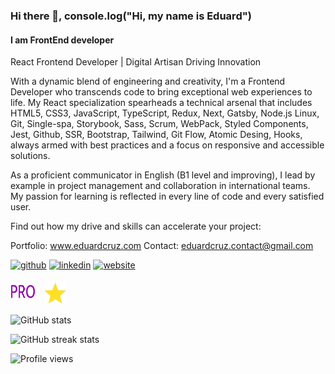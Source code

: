 ### Hi there 👋, console.log("Hi, my name is Eduard")
#### I am FrontEnd developer
React Frontend Developer | Digital Artisan Driving Innovation

With a dynamic blend of engineering and creativity, I'm a Frontend Developer who transcends code to bring exceptional web experiences to life. My React specialization spearheads a technical arsenal that includes HTML5, CSS3, JavaScript, TypeScript, Redux, Next, Gatsby, Node.js Linux, Git, Single-spa, Storybook, Sass, Scrum, WebPack, Styled Components, Jest, Github, SSR, Bootstrap, Tailwind, Git Flow, Atomic Desing, Hooks, always armed with best practices and a focus on responsive and accessible solutions.

As a proficient communicator in English (B1 level and improving), I lead by example in project management and collaboration in international teams. My passion for learning is reflected in every line of code and every satisfied user.

Find out how my drive and skills can accelerate your project:

Portfolio: www.eduardcruz.com
Contact: eduardcruz.contact@gmail.com


[<img src='https://cdn.jsdelivr.net/npm/simple-icons@3.0.1/icons/github.svg' alt='github' height='40'>](https://github.com/Dev-eCorp)  [<img src='https://cdn.jsdelivr.net/npm/simple-icons@3.0.1/icons/linkedin.svg' alt='linkedin' height='40'>](https://www.linkedin.com/in/eduard-cruz-react/)  [<img src='https://cdn.jsdelivr.net/npm/simple-icons@3.0.1/icons/icloud.svg' alt='website' height='40'>](https://www.eduardcruz.me/)  

<a href='https://github.com/pricing'><img src='https://raw.githubusercontent.com/acervenky/animated-github-badges/master/assets/pro.gif' width='40' height='40'></a> <a href='https://stars.github.com/'><img src='https://raw.githubusercontent.com/acervenky/animated-github-badges/master/assets/starbadge.gif' width='35' height='35'></a> 

![GitHub stats](https://github-readme-stats.vercel.app/api?username=Dev-eCorp&show_icons=true)  

![GitHub streak stats](https://streak-stats.demolab.com/?user=Dev-eCorp)  

![Profile views](https://gpvc.arturio.dev/Dev-eCorp)  
